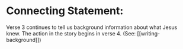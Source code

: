 # Connecting Statement:

Verse 3 continues to tell us background information about what Jesus knew. The action in the story begins in verse 4. (See: [[writing-background]])